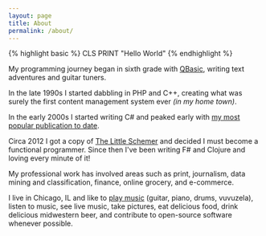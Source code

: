 ```yaml
---
layout: page
title: About
permalink: /about/
---
```


{% highlight basic %}
CLS
PRINT "Hello World"
{% endhighlight %}

My programming journey began in sixth grade with [QBasic](https://en.wikipedia.org/wiki/QBasic), writing text adventures and guitar tuners.

In the late 1990s I started dabbling in PHP and C++, creating what was surely the first content management system ever _(in my home town)_.

In the early 2000s I started writing C# and peaked early with [my most popular publication to date](https://www.codeproject.com/Articles/2286/Window-Hiding-with-C).

Circa 2012 I got a copy of [The Little Schemer](https://mitpress.mit.edu/books/little-schemer) and decided I must become a functional programmer. Since then I've been writing F# and Clojure and loving every minute of it!

My professional work has involved areas such as print, journalism, data mining and classification, finance, online grocery, and e-commerce.

I live in Chicago, IL and like to [play music](http://www.daytrotter.com/seafarer/daytrotter-studio-january-18-2011.html) (guitar, piano, drums, vuvuzela), listen to music, see live music, take pictures, eat delicious food, drink delicious midwestern beer, and contribute to open-source software whenever possible.
